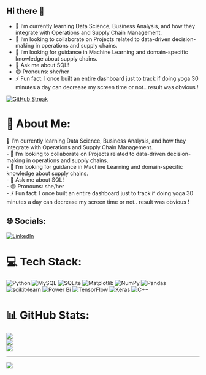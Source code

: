 ## Hi there 👋

- 🌱 I’m currently learning Data Science, Business Analysis, and how they integrate with Operations and Supply Chain Management.
- 👯 I’m looking to collaborate on Projects related to data-driven decision-making in operations and supply chains.
- 🤔 I’m looking for guidance in Machine Learning and domain-specific knowledge about supply chains.
- 💬 Ask me about SQL!
- 😄 Pronouns: she/her
- ⚡ Fun fact: I once built an entire dashboard just to track if doing yoga 30 minutes a day can decrease my screen time or not.. result was obvious !

[![GitHub Streak](https://streak-stats.demolab.com/?user=pratiibhas)](https://git.io/streak-stats)

# 💫 About Me:
🌱 I’m currently learning Data Science, Business Analysis, and how they integrate with Operations and Supply Chain Management.<br>- 👯 I’m looking to collaborate on Projects related to data-driven decision-making in operations and supply chains.<br>- 🤔 I’m looking for guidance in Machine Learning and domain-specific knowledge about supply chains.<br>- 💬 Ask me about SQL!<br>- 😄 Pronouns: she/her<br>- ⚡ Fun fact: I once built an entire dashboard just to track if doing yoga 30 minutes a day can decrease my screen time or not.. result was obvious !<br>


## 🌐 Socials:
[![LinkedIn](https://img.shields.io/badge/LinkedIn-%230077B5.svg?logo=linkedin&logoColor=white)](https://linkedin.com/in/pratibhas05) 

# 💻 Tech Stack:
![Python](https://img.shields.io/badge/python-3670A0?style=for-the-badge&logo=python&logoColor=ffdd54) ![MySQL](https://img.shields.io/badge/mysql-4479A1.svg?style=for-the-badge&logo=mysql&logoColor=white) ![SQLite](https://img.shields.io/badge/sqlite-%2307405e.svg?style=for-the-badge&logo=sqlite&logoColor=white) ![Matplotlib](https://img.shields.io/badge/Matplotlib-%23ffffff.svg?style=for-the-badge&logo=Matplotlib&logoColor=black) ![NumPy](https://img.shields.io/badge/numpy-%23013243.svg?style=for-the-badge&logo=numpy&logoColor=white) ![Pandas](https://img.shields.io/badge/pandas-%23150458.svg?style=for-the-badge&logo=pandas&logoColor=white) ![scikit-learn](https://img.shields.io/badge/scikit--learn-%23F7931E.svg?style=for-the-badge&logo=scikit-learn&logoColor=white) ![Power Bi](https://img.shields.io/badge/power_bi-F2C811?style=for-the-badge&logo=powerbi&logoColor=black) ![TensorFlow](https://img.shields.io/badge/TensorFlow-%23FF6F00.svg?style=for-the-badge&logo=TensorFlow&logoColor=white) ![Keras](https://img.shields.io/badge/Keras-%23D00000.svg?style=for-the-badge&logo=Keras&logoColor=white) ![C++](https://img.shields.io/badge/c++-%2300599C.svg?style=for-the-badge&logo=c%2B%2B&logoColor=white)
# 📊 GitHub Stats:
![](https://github-readme-stats.vercel.app/api?username=pratiibhas&theme=dark&hide_border=false&include_all_commits=false&count_private=false)<br/>
![](https://nirzak-streak-stats.vercel.app/?user=pratiibhas&theme=dark&hide_border=false)<br/>
![](https://github-readme-stats.vercel.app/api/top-langs/?username=pratiibhas&theme=dark&hide_border=false&include_all_commits=false&count_private=false&layout=compact)

---
[![](https://visitcount.itsvg.in/api?id=pratiibhas&icon=0&color=0)](https://visitcount.itsvg.in)

<!-- Proudly created with GPRM ( https://gprm.itsvg.in ) -->
